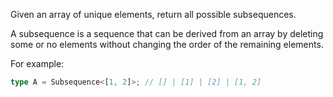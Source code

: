 Given an array of unique elements, return all possible subsequences.

A subsequence is a sequence that can be derived from an array by deleting some or no elements without changing the order of the remaining elements.

For example:

```ts
type A = Subsequence<[1, 2]>; // [] | [1] | [2] | [1, 2]
```
